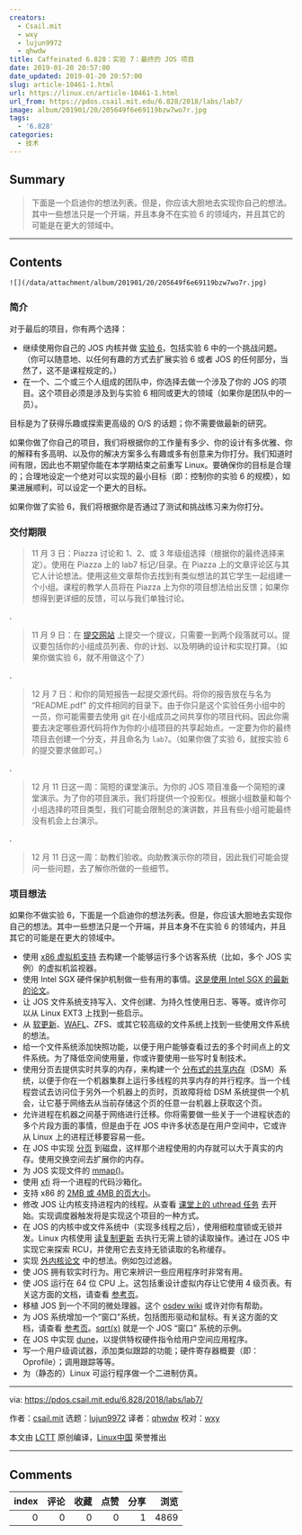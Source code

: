 ```yaml
---
creators:
  - Csail.mit
  - wxy
  - lujun9972
  - qhwdw
title: Caffeinated 6.828：实验 7：最终的 JOS 项目
date: 2019-01-20 20:57:00
date_updated: 2019-01-20 20:57:00
slug: article-10461-1.html
url: https://linux.cn/article-10461-1.html
url_from: https://pdos.csail.mit.edu/6.828/2018/labs/lab7/
image: album/201901/20/205649f6e69119bzw7wo7r.jpg
tags:
  - '6.828'
categories:
  - 技术
---
```


## Summary

> 下面是一个启迪你的想法列表。但是，你应该大胆地去实现你自己的想法。其中一些想法只是一个开端，并且本身不在实验 6 的领域内，并且其它的可能是在更大的领域中。

***

<!-- more -->

## Contents

`![](/data/attachment/album/201901/20/205649f6e69119bzw7wo7r.jpg)`

### 简介

对于最后的项目，你有两个选择：

* 继续使用你自己的 JOS 内核并做 [实验 6](https://pdos.csail.mit.edu/6.828/2018/labs/lab6/index.html)，包括实验 6 中的一个挑战问题。（你可以随意地、以任何有趣的方式去扩展实验 6 或者 JOS 的任何部分，当然了，这不是课程规定的。）
* 在一个、二个或三个人组成的团队中，你选择去做一个涉及了你的 JOS 的项目。这个项目必须是涉及到与实验 6 相同或更大的领域（如果你是团队中的一员）。

目标是为了获得乐趣或探索更高级的 O/S 的话题；你不需要做最新的研究。

如果你做了你自己的项目，我们将根据你的工作量有多少、你的设计有多优雅、你的解释有多高明、以及你的解决方案多么有趣或多有创意来为你打分。我们知道时间有限，因此也不期望你能在本学期结束之前重写 Linux。要确保你的目标是合理的；合理地设定一个绝对可以实现的最小目标（即：控制你的实验 6 的规模），如果进展顺利，可以设定一个更大的目标。

如果你做了实验 6，我们将根据你是否通过了测试和挑战练习来为你打分。

### 交付期限

> 
> 11 月 3 日：Piazza 讨论和 1、2、或 3 年级组选择（根据你的最终选择来定）。使用在 Piazza 上的 lab7 标记/目录。在 Piazza 上的文章评论区与其它人计论想法。使用这些文章帮你去找到有类似想法的其它学生一起组建一个小组。课程的教学人员将在 Piazza 上为你的项目想法给出反馈；如果你想得到更详细的反馈，可以与我们单独讨论。
> 
> 
> 

.

> 
> 11 月 9 日：在 [提交网站](https://6828.scripts.mit.edu/2018/handin.py/) 上提交一个提议，只需要一到两个段落就可以。提议要包括你的小组成员列表、你的计划、以及明确的设计和实现打算。（如果你做实验 6，就不用做这个了）
> 
> 
> 

.

> 
> 12 月 7 日：和你的简短报告一起提交源代码。将你的报告放在与名为 “README.pdf” 的文件相同的目录下。由于你只是这个实验任务小组中的一员，你可能需要去使用 git 在小组成员之间共享你的项目代码。因此你需要去决定哪些源代码将作为你的小组项目的共享起始点。一定要为你的最终项目去创建一个分支，并且命名为 `lab7`。（如果你做了实验 6，就按实验 6 的提交要求做即可。）
> 
> 
> 

.

> 
> 12 月 11 日这一周：简短的课堂演示。为你的 JOS 项目准备一个简短的课堂演示。为了你的项目演示，我们将提供一个投影仪。根据小组数量和每个小组选择的项目类型，我们可能会限制总的演讲数，并且有些小组可能最终没有机会上台演示。
> 
> 
> 

.

> 
> 12 月 11 日这一周：助教们验收。向助教演示你的项目，因此我们可能会提问一些问题，去了解你所做的一些细节。
> 
> 
> 

### 项目想法

如果你不做实验 6，下面是一个启迪你的想法列表。但是，你应该大胆地去实现你自己的想法。其中一些想法只是一个开端，并且本身不在实验 6 的领域内，并且其它的可能是在更大的领域中。

* 使用 [x86 虚拟机支持](http://www.intel.com/technology/itj/2006/v10i3/1-hardware/3-software.htm) 去构建一个能够运行多个访客系统（比如，多个 JOS 实例）的虚拟机监视器。
* 使用 Intel SGX 硬件保护机制做一些有用的事情。[这是使用 Intel SGX 的最新的论文](https://www.usenix.org/system/files/conference/osdi14/osdi14-paper-baumann.pdf)。
* 让 JOS 文件系统支持写入、文件创建、为持久性使用日志、等等。或许你可以从 Linux EXT3 上找到一些启示。
* 从 [软更新](http://www.ece.cmu.edu/%7Eganger/papers/osdi94.pdf)、[WAFL](https://ng.gnunet.org/sites/default/files/10.1.1.40.3691.pdf)、ZFS、或其它较高级的文件系统上找到一些使用文件系统的想法。
* 给一个文件系统添加快照功能，以便于用户能够查看过去的多个时间点上的文件系统。为了降低空间使用量，你或许要使用一些写时复制技术。
* 使用分页去提供实时共享的内存，来构建一个 [分布式的共享内存](http://www.cdf.toronto.edu/%7Ecsc469h/fall/handouts/nitzberg91.pdf)（DSM）系统，以便于你在一个机器集群上运行多线程的共享内存的并行程序。当一个线程尝试去访问位于另外一个机器上的页时，页故障将给 DSM 系统提供一个机会，让它基于网络去从当前存储这个页的任意一台机器上获取这个页。
* 允许进程在机器之间基于网络进行迁移。你将需要做一些关于一个进程状态的多个片段方面的事情，但是由于在 JOS 中许多状态是在用户空间中，它或许从 Linux 上的进程迁移要容易一些。
* 在 JOS 中实现 [分页](http://en.wikipedia.org/wiki/Paging) 到磁盘，这样那个进程使用的内存就可以大于真实的内存。使用交换空间去扩展你的内存。
* 为 JOS 实现文件的 [mmap()](http://en.wikipedia.org/wiki/Mmap)。
* 使用 [xfi](http://static.usenix.org/event/osdi06/tech/erlingsson.html) 将一个进程的代码沙箱化。
* 支持 x86 的 [2MB 或 4MB 的页大小](http://en.wikipedia.org/wiki/Page_(computer_memory))。
* 修改 JOS 让内核支持进程内的线程。从查看 [课堂上的 uthread 任务](http://pdos.csail.mit.edu/6.828/2018/homework/xv6-uthread.html) 去开始。实现调度器触发将是实现这个项目的一种方式。
* 在 JOS 的内核中或文件系统中（实现多线程之后），使用细粒度锁或无锁并发。Linux 内核使用 [读复制更新](http://en.wikipedia.org/wiki/Read-copy-update) 去执行无需上锁的读取操作。通过在 JOS 中实现它来探索 RCU，并使用它去支持无锁读取的名称缓存。
* 实现 [外内核论文](http://pdos.csail.mit.edu/6.828/2018/readings/engler95exokernel.pdf) 中的想法。例如包过滤器。
* 使 JOS 拥有软实时行为。用它来辨识一些应用程序时非常有用。
* 使 JOS 运行在 64 位 CPU 上。这包括重设计虚拟内存让它使用 4 级页表。有关这方面的文档，请查看 [参考页](http://pdos.csail.mit.edu/6.828/2018/reference.html)。
* 移植 JOS 到一个不同的微处理器。这个 [osdev wiki](http://wiki.osdev.org/Main_Page) 或许对你有帮助。
* 为 JOS 系统增加一个“窗口”系统，包括图形驱动和鼠标。有关这方面的文档，请查看 [参考页](http://pdos.csail.mit.edu/6.828/2018/reference.html)。[sqrt(x)](http://web.mit.edu/amdragon/www/pubs/sqrtx-6.828.html) 就是一个 JOS “窗口” 系统的示例。
* 在 JOS 中实现 [dune](https://www.usenix.org/system/files/conference/osdi12/osdi12-final-117.pdf)，以提供特权硬件指令给用户空间应用程序。
* 写一个用户级调试器，添加类似跟踪的功能；硬件寄存器概要（即：Oprofile）；调用跟踪等等。
* 为（静态的）Linux 可运行程序做一个二进制仿真。

---

via: <https://pdos.csail.mit.edu/6.828/2018/labs/lab7/>

作者：[csail.mit](https://pdos.csail.mit.edu) 选题：[lujun9972](https://github.com/lujun9972) 译者：[qhwdw](https://github.com/qhwdw) 校对：[wxy](https://github.com/wxy)

本文由 [LCTT](https://github.com/LCTT/TranslateProject) 原创编译，[Linux中国](https://linux.cn/) 荣誉推出

***

## Comments


|   index |   评论 |   收藏 |   点赞 |   分享 |   浏览 |
|--------:|-------:|-------:|-------:|-------:|-------:|
|       0 |      0 |      0 |      0 |      1 |   4869 |
